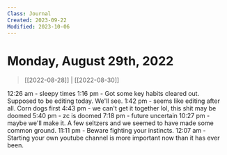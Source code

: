 ```yaml
---
Class: Journal
Created: 2023-09-22
Modified: 2023-10-06
---
```


# Monday, August 29th, 2022

> [[2022-08-28]] | [[2022-08-30]]

12:26 am - sleepy times
1:16 pm - Got some key habits cleared out. Supposed to be editing today. We'll see.
1:42 pm - seems like editing after all. Corn dogs first
4:43 pm - we can't get it together lol, this shit may be doomed
5:40 pm - zc is doomed
7:18 pm - future uncertain
10:27 pm - maybe we'll make it. A few seltzers and we seemed to have made some common ground.
11:11 pm - Beware fighting your instincts.
12:07 am - Starting your own youtube channel is more important now than it has ever been.
